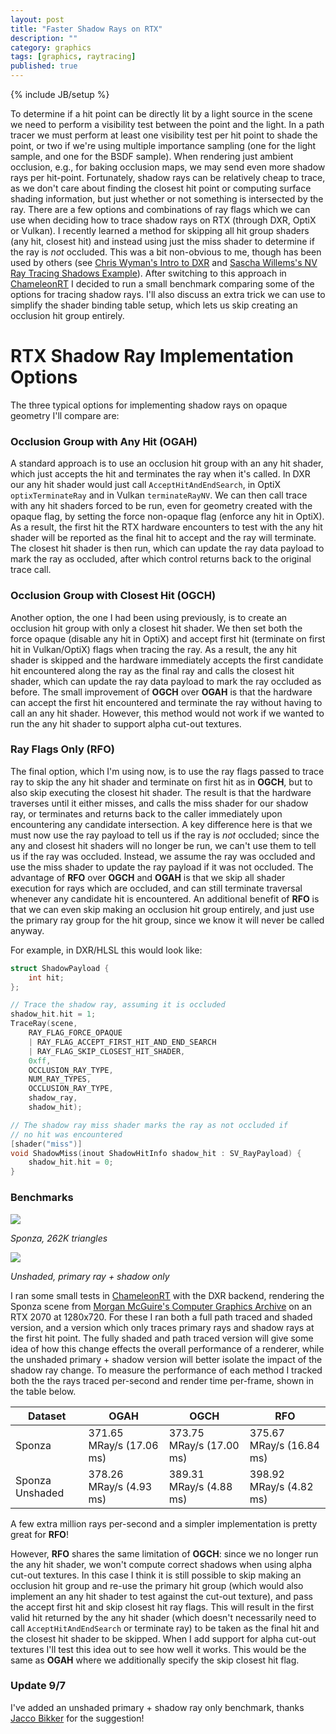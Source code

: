 ```yaml
---
layout: post
title: "Faster Shadow Rays on RTX"
description: ""
category: graphics
tags: [graphics, raytracing]
published: true
---
```

{% include JB/setup %}

To determine if a hit point can be directly lit by a light source in the scene
we need to perform a visibility test between the point and the light.
In a path tracer we must perform at least one visibility test per hit point
to shade the point, or two if we're using multiple importance sampling (one for the light
sample, and one for the BSDF sample). When rendering just ambient occlusion,
e.g., for baking occlusion maps, we may send even more shadow rays per hit-point.
Fortunately, shadow rays can be relatively cheap to trace, as
we don't care about finding the closest hit point or computing surface shading information,
but just whether or not something is intersected by the ray.
There are a few options and combinations of ray flags which we can use
when deciding how to trace shadow rays on RTX (through DXR, OptiX or Vulkan).
I recently learned a method for skipping all hit group shaders (any hit, closest hit)
and instead using just the miss shader to determine if the ray is *not* occluded.
This was a bit non-obvious to me, though has been used by others
(see [Chris Wyman's Intro to DXR](http://intro-to-dxr.cwyman.org/presentations/IntroDXR_ShaderTutorial.pdf)
and [Sascha Willems's NV Ray Tracing Shadows Example](https://github.com/SaschaWillems/Vulkan/tree/master/data/shaders/nv_ray_tracing_shadows)).
After switching to this approach in [ChameleonRT](https://github.com/Twinklebear/ChameleonRT)
I decided to run a small benchmark comparing some of the options for tracing shadow rays.
I'll also discuss an extra trick we can use to simplify the shader binding table setup,
which lets us skip creating an occlusion hit group entirely.

<!--more-->

# RTX Shadow Ray Implementation Options

The three typical options for implementing shadow rays on opaque geometry I'll compare are:

### Occlusion Group with Any Hit (OGAH)
A standard approach is to use an occlusion hit group with an any hit shader, which just accepts the hit and terminates
the ray when it's called. In DXR our any hit shader would just call `AcceptHitAndEndSearch`, in OptiX `optixTerminateRay` and in
Vulkan `terminateRayNV`. We can then call trace with any hit shaders forced to be run,
even for geometry created with the opaque flag, by setting the force non-opaque flag (enforce any hit in OptiX).
As a result, the first hit the
RTX hardware encounters to test with the any hit shader will be reported as the final hit to accept
and the ray will terminate. The closest hit shader is then run, which can update
the ray data payload to mark the ray as occluded, after which control returns back to the original trace call.

### Occlusion Group with Closest Hit (OGCH)
Another option, the one I had been using previously, is to create an occlusion hit group with
only a closest hit shader. We then set both the force opaque (disable any hit in OptiX) and
accept first hit (terminate on first hit in Vulkan/OptiX) flags when tracing the ray. As a result,
the any hit shader is skipped and the hardware immediately accepts the first candidate hit encountered
along the ray as the final ray and calls the closest hit shader,
which can update the ray data payload to mark the ray occluded as before.
The small improvement of **OGCH** over **OGAH** is that the hardware can accept the first hit
encountered and terminate the ray without having to call an any hit shader. However,
this method would not work if we wanted to run the any hit shader to support alpha cut-out textures.

### Ray Flags Only (RFO)
The final option, which I'm using now, is to use the ray flags passed to trace ray to skip
the any hit shader and terminate on first hit as in **OGCH**, but to also skip executing the
closest hit shader. The result is that the hardware traverses until it either misses, and calls the
miss shader for our shadow ray, or terminates and returns back to the caller immediately upon
encountering any candidate intersection. A key difference here is that we must now use the ray payload
to tell us if the ray is *not* occluded; since the any and closest hit shaders will no longer be
run, we can't use them to tell us if the ray was occluded. Instead, we assume the ray was occluded
and use the miss shader to update the ray payload if it was not occluded.
The advantage of **RFO** over **OGCH** and **OGAH** is that we skip all shader execution for
rays which are occluded, and can still terminate traversal whenever any candidate hit is
encountered.
An additional benefit of **RFO** is that we can even skip making an occlusion hit group entirely,
and just use the primary ray group for the hit group, since we know it will never be called anyway.

For example, in DXR/HLSL this would look like:

```c
struct ShadowPayload {
    int hit;
};

// Trace the shadow ray, assuming it is occluded
shadow_hit.hit = 1;
TraceRay(scene,
    RAY_FLAG_FORCE_OPAQUE
    | RAY_FLAG_ACCEPT_FIRST_HIT_AND_END_SEARCH
    | RAY_FLAG_SKIP_CLOSEST_HIT_SHADER,
    0xff,
    OCCLUSION_RAY_TYPE,
    NUM_RAY_TYPES,
    OCCLUSION_RAY_TYPE,
    shadow_ray,
    shadow_hit);

// The shadow ray miss shader marks the ray as not occluded if
// no hit was encountered
[shader("miss")]
void ShadowMiss(inout ShadowHitInfo shadow_hit : SV_RayPayload) {
    shadow_hit.hit = 0;
}

```
### Benchmarks

<div class="col-12 row">
    <div class="col-12 col-md-6">
        <img class="img-fluid" src="https://i.imgur.com/izqMaBd.jpg"/>
        <p class="text-center"><i>Sponza, 262K triangles</i></p>
    </div>
    <div class="col-12 col-md-6">
        <img class="img-fluid" src="https://i.imgur.com/DYdbQgS.jpg"/>
        <p class="text-center"><i>Unshaded, primary ray + shadow only</i></p>
    </div>
</div>

I ran some small tests in [ChameleonRT](https://github.com/Twinklebear/ChameleonRT) with the DXR backend,
rendering the Sponza scene from [Morgan McGuire's Computer Graphics Archive](https://casual-effects.com/data/)
on an RTX 2070 at 1280x720. For these I ran both a full path traced and shaded version, and a version
which only traces primary rays and shadow rays at the first hit point. The fully shaded and path traced
version will give some idea of how this change effects the overall performance of a renderer,
while the unshaded primary + shadow version will better isolate the impact of the shadow ray change.
To measure the performance of each method I tracked both the
the rays traced per-second and render time per-frame, shown in the table below.

<table class="table">
    <thead>
        <tr>
        <th scope="col">Dataset</th>
        <th class="text-right" scope="col">OGAH</th>
        <th class="text-right" scope="col">OGCH</th>
        <th class="text-right" scope="col">RFO</th>
        </tr>
    </thead>
    <tbody>
        <tr>
        <td scope="col">Sponza</td>
        <td class="text-right" scope="col">371.65 MRay/s (17.06 ms)</td>
        <td class="text-right" scope="col">373.75 MRay/s (17.00 ms)</td>
        <td class="text-right" scope="col">375.67 MRay/s (16.84 ms)</td>
        </tr>
        <tr>
        <td scope="col">Sponza Unshaded</td>
        <td class="text-right" scope="col">378.26 MRay/s (4.93 ms)</td>
        <td class="text-right" scope="col">389.31 MRay/s (4.88 ms)</td>
        <td class="text-right" scope="col">398.92 MRay/s (4.82 ms)</td>
        </tr>
    </tbody>
</table>

A few extra million rays per-second and a simpler implementation is pretty great for **RFO**!

However, **RFO** shares the same limitation of **OGCH**: since we no longer run the any hit shader,
we won't compute correct shadows when using alpha cut-out textures.
In this case I think it is still possible to skip making an occlusion hit group
and re-use the primary hit group (which would also implement an any hit shader to test against
the cut-out texture), and pass the accept first hit and skip closest hit ray flags. This will
result in the first valid hit returned by the any hit shader (which doesn't necessarily need to call
`AcceptHitAndEndSearch` or terminate ray) to be taken as the final hit and the closest hit shader
to be skipped. When I add support for alpha cut-out textures I'll test this idea out to see how well it works.
This would be the same as **OGAH** where we additionally specify the skip closest hit flag.

### Update 9/7

I've added an unshaded primary + shadow ray only benchmark, thanks [Jacco Bikker](https://twitter.com/j_bikker/status/1170322992267780096)
for the suggestion!

